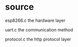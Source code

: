 # source

esp8266.c the hardware layer

uart.c the communication method

protocol.c the http protocol layer